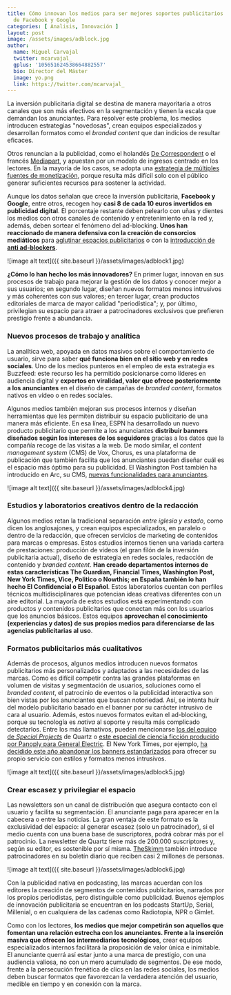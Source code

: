 ```yaml
---
title: Cómo innovan los medios para ser mejores soportes publicitarios frente al oligopolio
  de Facebook y Google
categories: [ Analisis, Innovación ]
layout: post
image: /assets/images/adblock.jpg
author:
  name: Miguel Carvajal
  twitter: mcarvajal_
  gplus: '105651624538664882557'
  bio: Director del Máster
  image: yo.png
  link: https://twitter.com/mcarvajal_
---
```


La inversión publicitaria digital se destina de manera mayoritaria a otros canales que son más efectivos en la segmentación y tienen la escala que demandan los anunciantes. Para resolver este problema, los medios introducen estrategias "novedosas", crean equipos especializados y desarrollan formatos como el _branded content_ que dan indicios de resultar eficaces. 

Otros renuncian a la publicidad, como el holandés [De Correspondent](https://decorrespondent.nl/home) o el francés [Mediapart](https://www.mediapart.fr/es/espanol), y apuestan por un modelo de ingresos centrado en los lectores. En la mayoría de los casos, se adopta una [estrategia de múltiples fuentes de monetización](http://mip.umh.es/blog/2016/01/31/vias-ingresos-periodismo-monetizacion/), porque resulta más difícil solo con el público generar suficientes recursos para sostener la actividad. 

Aunque los datos señalan que crece la inversión publicitaria, **Facebook y Google**, entre otros, recogen hoy **casi 8 de cada 10 euros invertidos en publicidad digital**. El porcentaje restante deben pelearlo con uñas y dientes los medios con otros canales de contenido y entretenimiento en la red y, además, deben sortear el fenómeno del ad-blocking. **Unos han reaccionado de manera defensiva con la creación de consorcios mediáticos** para [aglutinar espacios publicitarios](https://www.theguardian.com/gnm-press-office/2015/mar/18/worlds-leading-digital-publishers-launch-new-programmatic-advertising-alliance-pangaea) o con la [introducción de **anti ad-blockers**](http://digiday.com/publishers/slate-washington-post-bloomberg-others-combat-ad-blocking/). 

![image alt text]({{ site.baseurl }}/assets/images/adblock1.jpg)

**¿Cómo lo han hecho los más innovadores?** En primer lugar, innovan en sus procesos de trabajo para mejorar la gestión de los datos y conocer mejor a sus usuarios; en segundo lugar, diseñan nuevos formatos menos intrusivos y más coherentes con sus valores; en tercer lugar, crean productos editoriales de marca de mayor calidad "periodística"; y, por último, privilegian su espacio para atraer a patrocinadores exclusivos que prefieren prestigio frente a abundancia. 

### Nuevos procesos de trabajo y analítica
La analítica web, apoyada en datos masivos sobre el comportamiento de usuario, sirve para saber **qué funciona bien en el sitio web y en redes sociales**. Uno de los medios punteros en el empleo de esta estrategia es Buzzfeed: este recurso les ha permitido posicionarse como líderes en audiencia digital y **expertos en viralidad, valor que ofrece posteriormente a los anunciantes** en el diseño de campañas de _branded content_, formatos nativos en vídeo o en redes sociales. 

Algunos medios también mejoran sus procesos internos y diseñan herramientas que les permiten distribuir su espacio publicitario de una manera más eficiente. En esa línea, ESPN ha desarrollado un nuevo producto publicitario que permite a los anunciantes **distribuir banners diseñados según los intereses de los seguidores** gracias a los datos que la compañía recoge de las visitas a la web. De modo similar, el _content management system_ (CMS) de Vox, Chorus, es una plataforma de publicación que también facilita que los anunciantes puedan diseñar cuál es el espacio más óptimo para su publicidad. El Washington Post también ha introducido en Arc, su CMS, [nuevas funcionalidades para anunciantes](http://www.businessinsider.com/the-washington-post-is-growing-its-arc-publishing-business-2016-6). 

![image alt text]({{ site.baseurl }}/assets/images/adblock4.jpg)

### Estudios y laboratorios creativos dentro de la redacción
Algunos medios retan la tradicional separación _entre iglesia y estado_, como dicen los anglosajones, y crean equipos especializados, en paralelo o dentro de la redacción, que ofrecen servicios de marketing de contenidos para marcas o empresas. Estos estudios internos tienen una variada cartera de prestaciones: producción de vídeos (el gran filón de la inversión publicitaria actual), diseño de estrategia en redes sociales, redacción de contenido y _branded content_. **Han creado departamentos internos de estas características The Guardian, Financial Times, Washington Post, New York Times, Vice, Politico o Nowthis; en España también lo han hecho El Confidencial o El Español**. Estos laboratorios cuentan con perfiles técnicos multidisciplinares que potencian ideas creativas diferentes con un aire editorial. La mayoría de estos estudios está experimentando con productos y contenidos publicitarios que conectan más con los usuarios que los anuncios básicos. Estos equipos **aprovechan el conocimiento (experiencias y datos) de sus propios medios para diferenciarse de las agencias publicitarias al uso**. 

### Formatos publicitarios más cualitativos 
Además de procesos, algunos medios introducen nuevos formatos publicitarios más personalizados y adaptados a las necesidades de las marcas. Como es difícil competir contra las grandes plataformas en volumen de visitas y segmentación de usuarios, soluciones como el _branded content_, el patrocinio de eventos o la publicidad interactiva son bien vistas por los anunciantes que buscan notoriedad. Así, se intenta huir del modelo publicitario basado en el banner por su carácter intrusivo de cara al usuario. Además, estos nuevos formatos evitan el ad-blocking, porque su tecnología es _nativa_ al soporte y resulta más complicado detectarlos. Entre los más llamativos, pueden mencionarse [los del equipo de _Special Projects_](https://www.journalism.co.uk/news/what-special-projects-mean-for-the-editorial-strategy-at-quartz/s2/a658017/) de Quartz o [este especial de ciencia ficción producido por Panoply para General Electric](http://www.nytimes.com/2016/11/21/business/media/marketers-make-the-podcasts.html?_r=1). El New York Times, por ejemplo, [ha decidido este año abandonar los banners estandarizados](http://www.wsj.com/articles/new-york-times-shuns-banner-ads-in-favor-of-proprietary-ad-format-1475661662) para ofrecer su propio servicio con estilos y formatos menos intrusivos.

![image alt text]({{ site.baseurl }}/assets/images/adblock5.jpg)

### Crear escasez y privilegiar el espacio
Las newsletters son un canal de distribución que asegura contacto con el usuario y facilita su segmentación. El anunciante paga para aparecer en la cabecera o entre las noticias. La gran ventaja de este formato es la exclusividad del espacio: al generar escasez (solo un patrocinador), si el medio cuenta con una buena base de suscriptores, podrá cobrar más por el patrocinio. La newsletter de Quartz tiene más de 200.000 suscriptores y, según su editor, es sostenible por sí misma. [TheSkimm](http://www.theskimm.com/) también introduce patrocinadores en su boletín diario que reciben casi 2 millones de personas.

![image alt text]({{ site.baseurl }}/assets/images/adblock6.jpg)

Con la publicidad nativa en podcasting, las marcas acuerdan con los editores la creación de segmentos de contenidos publicitarios, narrados por los propios periodistas, pero distinguible como publicidad. Buenos ejemplos de innovación publicitaria se encuentran en los podcasts StartUp, Serial, Millenial, o en cualquiera de las cadenas como Radiotopia, NPR o Gimlet. 

Como con los lectores, **los medios que mejor competirán son aquellos que fomentan una relación estrecha con los anunciantes. Frente a la inserción masiva que ofrecen los intermediarios tecnológicos**, crear equipos especializados internos facilitará la proposición de valor única e inimitable. El anunciante querrá así estar junto a una marca de prestigio, con una audiencia valiosa, no con un mero acumulado de segmentos. De ese modo, frente a la persecución frenética de clics en las redes sociales, los medios deben buscar formatos que favorezcan la verdadera atención del usuario, medible en tiempo y en conexión con la marca. 